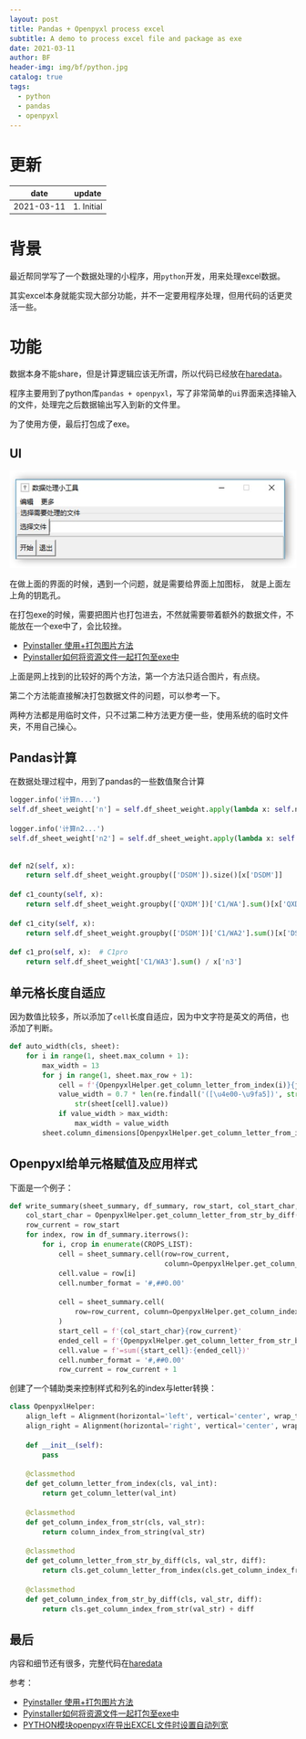 ```yaml
---
layout: post
title: Pandas + Openpyxl process excel
subtitle: A demo to process excel file and package as exe
date: 2021-03-11
author: BF
header-img: img/bf/python.jpg
catalog: true
tags:
  - python
  - pandas
  - openpyxl
---
```


#  更新

| date       | update     |
| ---------- | ---------- |
| 2021-03-11 | 1. Initial |

# 背景

最近帮同学写了一个数据处理的小程序，用`python`开发，用来处理excel数据。

其实excel本身就能实现大部分功能，并不一定要用程序处理，但用代码的话更灵活一些。

# 功能

数据本身不能share，但是计算逻辑应该无所谓，所以代码已经放在[haredata](https://github.com/bearfly1990/haredata)。

程序主要用到了python库`pandas + openpyxl`，写了非常简单的`ui`界面来选择输入的文件，处理完之后数据输出写入到新的文件里。

为了使用方便，最后打包成了exe。

## UI

![my wechat video QR](/img/post/2021/03/2020-03-11-HareData-01.jpg)

在做上面的界面的时候，遇到一个问题，就是需要给界面上加图标， 就是上面左上角的钥匙孔。

在打包exe的时候，需要把图片也打包进去，不然就需要带着额外的数据文件，不能放在一个exe中了，会比较挫。

* [Pyinstaller 使用+打包图片方法](https://blog.csdn.net/MemoryD/article/details/83147300)
* [Pyinstaller如何将资源文件一起打包至exe中](https://www.cnblogs.com/darcymei/p/9397173.html)

上面是网上找到的比较好的两个方法，第一个方法只适合图片，有点绕。

第二个方法能直接解决打包数据文件的问题，可以参考一下。

两种方法都是用临时文件，只不过第二种方法更方便一些，使用系统的临时文件夹，不用自己操心。

## Pandas计算

在数据处理过程中，用到了pandas的一些数值聚合计算

```python
logger.info('计算n...')
self.df_sheet_weight['n'] = self.df_sheet_weight.apply(lambda x: self.n(x), axis=1)

logger.info('计算n2...')
self.df_sheet_weight['n2'] = self.df_sheet_weight.apply(lambda x: self.n2(x), axis=1)
```

```python

def n2(self, x):
    return self.df_sheet_weight.groupby(['DSDM']).size()[x['DSDM']]

def c1_county(self, x):
    return self.df_sheet_weight.groupby(['QXDM'])['C1/WA'].sum()[x['QXDM']] / x['n']

def c1_city(self, x):
    return self.df_sheet_weight.groupby(['DSDM'])['C1/WA2'].sum()[x['DSDM']] / x['n2']

def c1_pro(self, x):  # C1pro
    return self.df_sheet_weight['C1/WA3'].sum() / x['n3']
```

## 单元格长度自适应

因为数值比较多，所以添加了`cell`长度自适应，因为中文字符是英文的两倍，也添加了判断。

```python
def auto_width(cls, sheet):
    for i in range(1, sheet.max_column + 1):
        max_width = 13
        for j in range(1, sheet.max_row + 1):
            cell = f'{OpenpyxlHelper.get_column_letter_from_index(i)}{j}'
            value_width = 0.7 * len(re.findall('([\u4e00-\u9fa5])', str(sheet[cell].value))) + len(
                str(sheet[cell].value))
            if value_width > max_width:
                max_width = value_width
        sheet.column_dimensions[OpenpyxlHelper.get_column_letter_from_index(i)].width = max_width + 2
```

## Openpyxl给单元格赋值及应用样式

下面是一个例子：

```python
def write_summary(sheet_summary, df_summary, row_start, col_start_char, diff):
    col_start_char = OpenpyxlHelper.get_column_letter_from_str_by_diff(col_start_char, diff)
    row_current = row_start
    for index, row in df_summary.iterrows():
        for i, crop in enumerate(CROPS_LIST):
            cell = sheet_summary.cell(row=row_current,
                                      column=OpenpyxlHelper.get_column_index_from_str(col_start_char) + i)
            cell.value = row[i]
            cell.number_format = '#,##0.00'

            cell = sheet_summary.cell(
                row=row_current, column=OpenpyxlHelper.get_column_index_from_str_by_diff(col_start_char, -1)
            )
            start_cell = f'{col_start_char}{row_current}'
            ended_cell = f'{OpenpyxlHelper.get_column_letter_from_str_by_diff(col_start_char, len(CROPS_LIST) - 1)}{row_current}'
            cell.value = f'=sum({start_cell}:{ended_cell})'
            cell.number_format = '#,##0.00'
            row_current = row_current + 1
```

创建了一个辅助类来控制样式和列名的index与letter转换：

```python
class OpenpyxlHelper:
    align_left = Alignment(horizontal='left', vertical='center', wrap_text=True)
    align_right = Alignment(horizontal='right', vertical='center', wrap_text=True)

    def __init__(self):
        pass

    @classmethod
    def get_column_letter_from_index(cls, val_int):
        return get_column_letter(val_int)

    @classmethod
    def get_column_index_from_str(cls, val_str):
        return column_index_from_string(val_str)

    @classmethod
    def get_column_letter_from_str_by_diff(cls, val_str, diff):
        return cls.get_column_letter_from_index(cls.get_column_index_from_str(val_str) + diff)

    @classmethod
    def get_column_index_from_str_by_diff(cls, val_str, diff):
        return cls.get_column_index_from_str(val_str) + diff
```



## 最后

内容和细节还有很多，完整代码在[haredata](https://github.com/bearfly1990/haredata)

参考：

* [Pyinstaller 使用+打包图片方法](https://blog.csdn.net/MemoryD/article/details/83147300)
* [Pyinstaller如何将资源文件一起打包至exe中](https://www.cnblogs.com/darcymei/p/9397173.html)
* [PYTHON模块openpyxl在导出EXCEL文件时设置自动列宽](https://blog.csdn.net/qq_44244920/article/details/111270305?utm_medium=distribute.pc_relevant.none-task-blog-BlogCommendFromMachineLearnPai2-1.control&dist_request_id=1328626.20828.16154238288737745&depth_1-utm_source=distribute.pc_relevant.none-task-blog-BlogCommendFromMachineLearnPai2-1.control)
    
